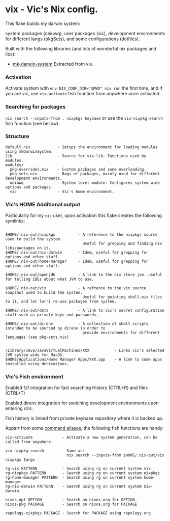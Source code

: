 # vix - Vic's Nix config.

This flake builds my darwin system: 

system packages (oeiuwq), user packages (vic), development environments for different langs (pkgSets), and some configurations (dotfiles).

Built with the following libraries (and lots of wonderful nix packages and libs):

- [mk-darwin-system](http://github.com/vic/mk-darwin-system) Extracted from vix. 

### Activation

Activate system with `env NIX_CONF_DIR="$PWD" nix run` the first time, and if you are vic, use `vix-activate` fish function from anywhere once activated.

### Searching for packages 

`nix search --inputs-from . nixpkgs keybase` or use the `vix-nixpkg-search` fish function (see bellow).

### Structure

```
default.nix            - Setups the environment for loading modules using mkDarwinSystem.
lib                    - Source for vix-lib. Functions used by modules.
modules/
  pkg-overrides.nix    - Custom packages and some overloading.
  pkg-sets.nix         - Bags of packages, mainly used for different development environments.
  oeiuwq               - System level module. Configures system wide options and packages.
  vic                  - Vic's home environment.
```

### Vic's HOME Additional output

Particularly for my `vic` user, upon activation this flake creates the following symlinks:

```

$HOME/.nix-out/nixpkgs          - A reference to the nixpkgs source used to build the system.
                                  Useful for grepping and finding nix libs/packages on it.
$HOME/.nix-out/nix-darwin       - Idem, useful for grepping for options and other stuff.
$HOME/.nix-out/home-manager     - Idem, useful for grepping for options and other stuff.

$HOME/.nix-out/openjdk          - A link to the nix store jvm. useful for telling IDEs about what JVM to use.

$HOME/.nix-out/vix              - A refrence to the vix source snapshot used to build the system.
                                  Useful for pointing shell.nix files to it, and let lorri re-use packages from system.

$HOME/.nix-out/dots             - A link to vic's secret configuration stuff such as private keys and passwords.

$HOME/.nix-out/direnv           - A collection of shell scripts intended to be sourced by direnv in order to
                                  provide environments for different languages (see pkg-sets.nix)


/Library/Java/JavaVirtualMachines/XXX           - Links vic's selected JVM system wide for MacOS.
$HOME/Applications/Home Manager Apps/XXX.app    - A link to some apps installed using derivations.

```


### Vic's Fish environment

Enabled fzf integration for fast searching History (CTRL+R) and files (CTRL+T)

Enabled direnv integration for switching development environments upon entering dirs.

Fish history is linked from private keybase repository where it is backed up.

Appart from some [command aliases](modules/vic/fish/default.nix), the following fish functions are handy:

```
vix-activate             - Activate a new system generation, can be called from anywhere.

vix-nixpkg-search        - Same as:
                           nix search --inputs-from $HOME/.nix-out/vix nixpkgs $argv

rg-vix PATTERN           - Search using rg on current system vix
rg-nixpkgs PATTERN       - Search using rg on current system nixpkgs
rg-home-manager PATTERN  - Search using rg on current system home-manager
rg-nix-darwin PATTERN    - Search using rg on current system nix-darwin

nixos-opt OPTION         - Search on nixos.org for OPTION
nixos-pkg PACKAGE        - Search on nixos.org for PACKAGE

repology-nixpkgs PACKAGE - Search for PACKAGE using repology.org
```
